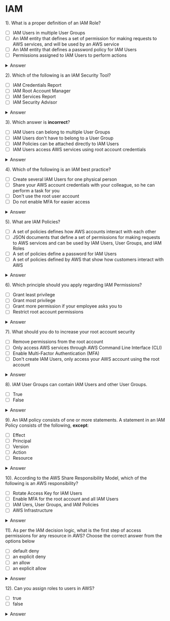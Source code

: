 # IAM

1). What is a proper definition of an IAM Role?
- [ ] IAM Users in multiple User Groups
- [ ] An IAM entity that defines a set of permission for making requests to AWS services, and will be used by an AWS service
- [ ] An IAM entity that defines a password policy for IAM Users
- [ ] Permissions assigned to IAM Users to perform actions

<details><summary>Answer</summary>
<p>
  An IAM entity that defines a set of permission for making requests to AWS services, and will be used by an AWS service
</p>
</details>

2). Which of the following is an IAM Security Tool?
- [ ] IAM Credentials Report
- [ ] IAM Root Account Manager
- [ ] IAM Services Report
- [ ] IAM Security Advisor

<details><summary>Answer</summary>
<p>
  IAM Credentials Report
</p>
</details>

3). Which answer is **incorrect**?
- [ ] IAM Users can belong to multiple User Groups
- [ ] IAM Users don't have to belong to a User Group
- [ ] IAM Policies can be attached directly to IAM Users
- [ ] IAM Users access AWS services using root account credentials

<details><summary>Answer</summary>
<p>
  IAM Users access AWS services using root account credentials
</p>
</details>

4). Which of the following is an IAM best practice?
- [ ] Create several IAM Users for one physical person
- [ ] Share your AWS account credentials with your colleague, so he can perform a task for you
- [ ] Don't use the root user account
- [ ] Do not enable MFA for easier access

<details><summary>Answer</summary>
<p>
  Don't use the root user account
</p>
</details>

5). What are IAM Policies?
- [ ] A set of policies defines how AWS accounts interact with each other
- [ ] JSON documents that define a set of permissions for making requests to AWS services and can be used by IAM Users, User Groups, and IAM Roles
- [ ] A set of policies define a password for IAM Users
- [ ] A set of policies defined by AWS that show how customers interact with AWS

<details><summary>Answer</summary>
<p>
  JSON documents that define a set of permissions for making requests to AWS services and can be used by IAM Users, User Groups, and IAM Roles
</p>
</details>

6). Which principle should you apply regarding IAM Permissions?
- [ ] Grant least privilege
- [ ] Grant most privilege
- [ ] Grant more permission if your employee asks you to
- [ ] Restrict root account permissions

<details><summary>Answer</summary>
<p>
  Grant least privilege
</p>
</details>

7). What should you do to increase your root account security
- [ ] Remove permissions from the root account
- [ ] Only access AWS services through AWS Command Line Interface (CLI)
- [ ] Enable Multi-Factor Authentication (MFA)
- [ ] Don't create IAM Users, only access your AWS account using the root account

<details><summary>Answer</summary>
<p>
  Enable Multi-Factor Authentication (MFA)
</p>
</details>

8). IAM User Groups can contain IAM Users and other User Groups.
- [ ] True
- [ ] False

<details><summary>Answer</summary>
<p>
  False
</p>
</details>

9). An IAM policy consists of one or more statements. A statement in an IAM Policy consists of the following, **except**:
- [ ] Effect
- [ ] Principal
- [ ] Version
- [ ] Action
- [ ] Resource

<details><summary>Answer</summary>
<p>
  Version
</p>
</details>

10). According to the AWS Share Responsibility Model, which of the following is an AWS responsibility?
- [ ] Rotate Access Key for IAM Users
- [ ] Enable MFA for the root account and all IAM Users
- [ ] IAM Uers, User Groups, and IAM Policies
- [ ] AWS Infrastructure

<details><summary>Answer</summary>
<p>
  AWS Infrastructure
</p>
</details>

11). As per the IAM decision logic, what is the first step of access permissions for any resource in AWS? Choose the correct answer from the options below
- [ ] default deny
- [ ] an explicit deny
- [ ] an allow
- [ ] an explicit allow

<details><summary>Answer</summary>
<p>
  default deny
</p>
</details>

12). Can you assign roles to users in AWS?
- [ ] true
- [ ] false

<details><summary>Answer</summary>
<p>
  false
</p>
</details>
